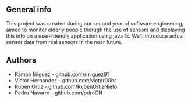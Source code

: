 ## General info
This project was created during our second year of software engineering, aimed to monitor elderly people thorugh the use of sensors and 
displaying this info on a user-friendly application using java fx. 
We'll introduce actual sensor data from real sensors in the near future.

## Authors
 * Ramón Íñiguez - github.com/riniguez91
 * Víctor Hernández - github.com/victor00hs
 * Rubén Ortiz - github.com/RubenOrtizNieto
 * Pedro Navarro - github.com/pdroCN

